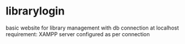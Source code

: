 # librarylogin
basic website for library management
with db connection at localhost
requirement: XAMPP server configured as per connection
